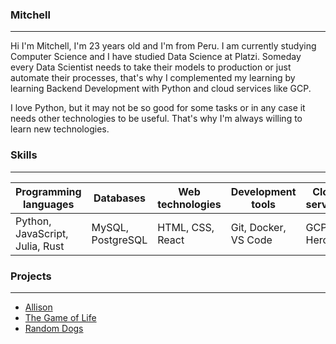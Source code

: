 ### Mitchell
___
Hi I'm Mitchell, I'm 23 years old and I'm from Peru.
I am currently studying Computer Science and I have studied Data Science at Platzi.
Someday every Data Scientist needs to take their models to production or just automate their processes, that's why I complemented my learning by learning Backend Development with Python and cloud services like GCP.

I love Python, but it may not be so good for some tasks or in any case it needs other technologies to be useful. That's why I'm always willing to learn new technologies.
 
### Skills
___

| Programming languages| Databases  | Web technologies|Development tools| Cloud services|
| ------------ | ------------ | ------------ | ------------|------------|
|Python, JavaScript, Julia, Rust | MySQL, PostgreSQL |HTML, CSS, React|Git, Docker, VS Code|GCP, Heroku|

### Projects
___
 
- [Allison](https://github.com/Mitchell-Mirano/Allison)
- [The Game of Life](https://github.com/Mitchell-Mirano/The-Life-Game)
- [Random Dogs](https://rd-app-dot-random-dogs-357321.ue.r.appspot.com/)





